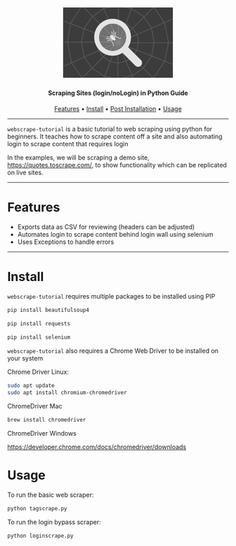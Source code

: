 <h1 align="center">
  <img src="static/webscrape.jpg" alt="subshot" width="250px">
  <br>
</h1>

<h4 align="center">Scraping Sites (login/noLogin) in Python Guide</h4>

<p align="center">
  <a href="#Features">Features</a> •
  <a href="#Install">Install</a> •
  <a href="#Post-Installation">Post Installation</a> •
  <a href="#Usage">Usage</a> 
  
</p>


---

`webscrape-tutorial` is a basic tutorial to web scraping using python for beginners. It teaches how to scrape content off a site and also automating login to scrape content that requires login

In the examples, we will be scraping a demo site, https://quotes.toscrape.com/, to show functionality which can be replicated on live sites.

---

# Features

- Exports data as CSV for reviewing (headers can be adjusted)
- Automates login to scrape content behind login wall using selenium
- Uses Exceptions to handle errors

---

# Install

`webscrape-tutorial` requires multiple packages to be installed using PIP

```sh
pip install beautifulsoup4
```
```sh
pip install requests
```
```sh
pip install selenium
```

`webscrape-tutorial` also requires a Chrome Web Driver to be installed on your system

Chrome Driver Linux:

```sh
sudo apt update
sudo apt install chromium-chromedriver
```
ChromeDriver Mac

```sh
brew install chromedriver
```
ChromeDriver Windows

https://developer.chrome.com/docs/chromedriver/downloads

# Usage

To run the basic web scraper:
```sh
python tagscrape.py
```

To run the login bypass scraper:
```sh
python loginscrape.py
```
